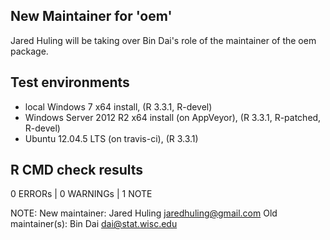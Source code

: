 
## New Maintainer for 'oem'

Jared Huling will be taking over Bin Dai's role of the maintainer of the oem package.

## Test environments

* local Windows 7 x64 install, (R 3.3.1, R-devel)
* Windows Server 2012 R2 x64 install (on AppVeyor), (R 3.3.1, R-patched, R-devel)
* Ubuntu 12.04.5 LTS (on travis-ci), (R 3.3.1)

## R CMD check results

0 ERRORs | 0 WARNINGs | 1 NOTE

NOTE:
New maintainer:
  Jared Huling <jaredhuling@gmail.com>
Old maintainer(s):
  Bin Dai <dai@stat.wisc.edu>

